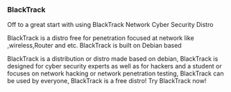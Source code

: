 ### BlackTrack

Off to a great start with using BlackTrack
Network Cyber Security Distro

BlackTrack is a distro free for penetration focused at network like ,wireless,Router and etc.
BlackTrack is built on Debian based 

BlackTrack is a distribution or distro made based on debian, BlackTrack is designed for cyber security experts as well as for hackers and a student or focuses on network hacking or network penetration testing, BlackTrack can be used by everyone, BlackTrack is a free distro! Try BlackTrack now!
